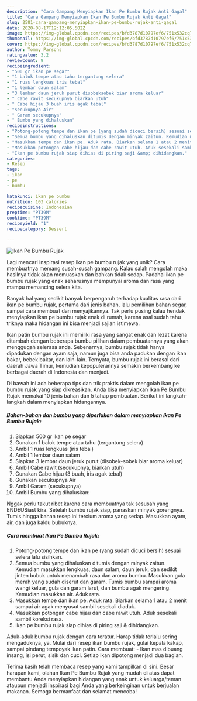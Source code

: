 ```yaml
---
description: "Cara Gampang Menyiapkan Ikan Pe Bumbu Rujak Anti Gagal"
title: "Cara Gampang Menyiapkan Ikan Pe Bumbu Rujak Anti Gagal"
slug: 2581-cara-gampang-menyiapkan-ikan-pe-bumbu-rujak-anti-gagal
date: 2020-08-17T12:12:05.502Z
image: https://img-global.cpcdn.com/recipes/bfd3787d10797ef6/751x532cq70/ikan-pe-bumbu-rujak-foto-resep-utama.jpg
thumbnail: https://img-global.cpcdn.com/recipes/bfd3787d10797ef6/751x532cq70/ikan-pe-bumbu-rujak-foto-resep-utama.jpg
cover: https://img-global.cpcdn.com/recipes/bfd3787d10797ef6/751x532cq70/ikan-pe-bumbu-rujak-foto-resep-utama.jpg
author: Tommy Parsons
ratingvalue: 3.2
reviewcount: 9
recipeingredient:
- "500 gr ikan pe segar"
- "1 balok tempe atau tahu tergantung selera"
- "1 ruas lengkuas iris tebal"
- "1 lembar daun salam"
- "3 lembar daun jeruk purut disobeksobek biar aroma keluar"
- " Cabe rawit secukupnya biarkan utuh"
- " Cabe hijau 3 buah iris agak tebal"
- "secukupnya Air"
- " Garam secukupnya"
- " Bumbu yang dihaluskan"
recipeinstructions:
- "Potong-potong tempe dan ikan pe (yang sudah dicuci bersih) sesuai selera lalu sisihkan."
- "Semua bumbu yang dihaluskan ditumis dengan minyak zaitun. Kemudian masukkan lengkuas, daun salam, daun jeruk, dan sedikit jinten bubuk untuk menambah rasa dan aroma bumbu. Masukkan gula merah yang sudah diserut dan garam. Tumis bumbu sampai aroma wangi keluar, gula dan garam larut, dan bumbu agak mengering. Kemudian masukkan air. Aduk rata."
- "Masukkan tempe dan ikan pe. Aduk rata. Biarkan selama 1 atau 2 menit sampai air agak menyusut sambil sesekali diaduk."
- "Masukkan potongan cabe hijau dan cabe rawit utuh. Aduk sesekali sambil koreksi rasa."
- "Ikan pe bumbu rujak siap dihias di piring saji &amp; dihidangkan."
categories:
- Resep
tags:
- ikan
- pe
- bumbu

katakunci: ikan pe bumbu 
nutrition: 103 calories
recipecuisine: Indonesian
preptime: "PT39M"
cooktime: "PT39M"
recipeyield: "1"
recipecategory: Dessert

---
```



![Ikan Pe Bumbu Rujak](https://img-global.cpcdn.com/recipes/bfd3787d10797ef6/751x532cq70/ikan-pe-bumbu-rujak-foto-resep-utama.jpg)

Lagi mencari inspirasi resep ikan pe bumbu rujak yang unik? Cara membuatnya memang susah-susah gampang. Kalau salah mengolah maka hasilnya tidak akan memuaskan dan bahkan tidak sedap. Padahal ikan pe bumbu rujak yang enak seharusnya mempunyai aroma dan rasa yang mampu memancing selera kita.

Banyak hal yang sedikit banyak berpengaruh terhadap kualitas rasa dari ikan pe bumbu rujak, pertama dari jenis bahan, lalu pemilihan bahan segar, sampai cara membuat dan menyajikannya. Tak perlu pusing kalau hendak menyiapkan ikan pe bumbu rujak enak di rumah, karena asal sudah tahu triknya maka hidangan ini bisa menjadi sajian istimewa.

Ikan patin bumbu rujak ini memiliki rasa yang sangat enak dan lezat karena ditambah dengan beberapa bumbu pilihan dalam pembuatannya yang akan menggugah selerasa anda. Sebenarnya, bumbu rujak tidak hanya dipadukan dengan ayam saja, namun juga bisa anda padukan dengan ikan bakar, bebek bakar, dan lain-lain. Ternyata, bumbu rujak ini berasal dari daerah Jawa Timur, kemudian kepopulerannya semakin berkembang ke berbagai daerah di Indonesia dan menjadi.


Di bawah ini ada beberapa tips dan trik praktis dalam mengolah ikan pe bumbu rujak yang siap dikreasikan. Anda bisa menyiapkan Ikan Pe Bumbu Rujak memakai 10 jenis bahan dan 5 tahap pembuatan. Berikut ini langkah-langkah dalam menyiapkan hidangannya.

<!--inarticleads1-->

##### Bahan-bahan dan bumbu yang diperlukan dalam menyiapkan Ikan Pe Bumbu Rujak:

1. Siapkan 500 gr ikan pe segar
1. Gunakan 1 balok tempe atau tahu (tergantung selera)
1. Ambil 1 ruas lengkuas (iris tebal)
1. Ambil 1 lembar daun salam
1. Siapkan 3 lembar daun jeruk purut (disobek-sobek biar aroma keluar)
1. Ambil  Cabe rawit (secukupnya, biarkan utuh)
1. Gunakan  Cabe hijau (3 buah, iris agak tebal)
1. Gunakan secukupnya Air
1. Ambil  Garam (secukupnya)
1. Ambil  Bumbu yang dihaluskan:


Nggak perlu takut ribet karena cara membuatnya tak sesusah yang ENDEUSiast kira. Setelah bumbu rujak siap, panaskan minyak gorengnya. Tumis hingga bahan resep ini tercium aroma yang sedap. Masukkan ayam, air, dan juga kaldu bubuknya. 

<!--inarticleads2-->

##### Cara membuat Ikan Pe Bumbu Rujak:

1. Potong-potong tempe dan ikan pe (yang sudah dicuci bersih) sesuai selera lalu sisihkan.
1. Semua bumbu yang dihaluskan ditumis dengan minyak zaitun. Kemudian masukkan lengkuas, daun salam, daun jeruk, dan sedikit jinten bubuk untuk menambah rasa dan aroma bumbu. Masukkan gula merah yang sudah diserut dan garam. Tumis bumbu sampai aroma wangi keluar, gula dan garam larut, dan bumbu agak mengering. Kemudian masukkan air. Aduk rata.
1. Masukkan tempe dan ikan pe. Aduk rata. Biarkan selama 1 atau 2 menit sampai air agak menyusut sambil sesekali diaduk.
1. Masukkan potongan cabe hijau dan cabe rawit utuh. Aduk sesekali sambil koreksi rasa.
1. Ikan pe bumbu rujak siap dihias di piring saji &amp; dihidangkan.


Aduk-aduk bumbu rujak dengan cara teratur. Harap tidak terlalu sering mengaduknya, ya. Mulai dari resep ikan bumbu rujak, gulai kepala kakap, sampai pindang tempoyak ikan patin. Cara membuat: - Ikan mas dibuang insang, isi perut, sisik dan cuci. Setiap ikan dipotong menjadi dua bagian. 

Terima kasih telah membaca resep yang kami tampilkan di sini. Besar harapan kami, olahan Ikan Pe Bumbu Rujak yang mudah di atas dapat membantu Anda menyiapkan hidangan yang enak untuk keluarga/teman ataupun menjadi inspirasi bagi Anda yang berkeinginan untuk berjualan makanan. Semoga bermanfaat dan selamat mencoba!
